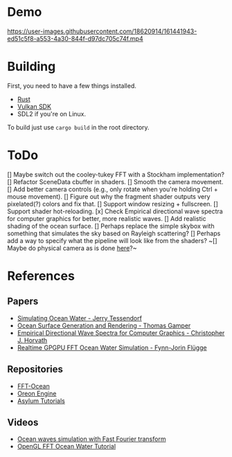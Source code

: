 # Demo

https://user-images.githubusercontent.com/18620914/161441943-ed51c5f8-a553-4a30-844f-d97dc705c74f.mp4

# Building

First, you need to have a few things installed.
- [Rust](https://www.rust-lang.org/)
- [Vulkan SDK](https://www.lunarg.com/vulkan-sdk/)
- SDL2 if you're on Linux.

To build just use `cargo build` in the root directory.

# ToDo

[] Maybe switch out the cooley-tukey FFT with a Stockham implementation?
[] Refactor SceneData cbuffer in shaders.
[] Smooth the camera movement.
[] Add better camera controls (e.g., only rotate when you're holding Ctrl + mouse movement).
[] Figure out why the fragment shader outputs very pixelated(?) colors and fix that.
[] Support window resizing + fullscreen.
[] Support shader hot-reloading.
[x] Check Empirical directional wave spectra for computer graphics for better, more realistic waves.
[] Add realistic shading of the ocean surface.
[] Perhaps replace the simple skybox with something that simulates the sky based on Rayleigh scattering?
[] Perhaps add a way to specify what the pipeline will look like from the shaders?
~[] Maybe do physical camera as is done [here](https://bitsquid.blogspot.com/2017/09/physical-cameras-in-stingray.html)?~

# References

## Papers
- [Simulating Ocean Water - Jerry Tessendorf](https://citeseerx.ist.psu.edu/viewdoc/download?doi=10.1.1.161.9102&rep=rep1&type=pdf)
- [Ocean Surface Generation and Rendering - Thomas Gamper](https://www.cg.tuwien.ac.at/research/publications/2018/GAMPER-2018-OSG/GAMPER-2018-OSG-thesis.pdf)
- [Empirical Directional Wave Spectra for Computer Graphics - Christopher J. Horvath](https://dl.acm.org/doi/10.1145/2791261.2791267)
- [Realtime GPGPU FFT Ocean Water Simulation - Fynn-Jorin Flügge](https://tore.tuhh.de/handle/11420/1439?locale=en)

## Repositories
- [FFT-Ocean](https://github.com/gasgiant/FFT-Ocean)
- [Oreon Engine](https://github.com/fynnfluegge/oreon-engine)
- [Asylum Tutorials](https://github.com/asylum2010/Asylum_Tutorials)

## Videos
- [Ocean waves simulation with Fast Fourier transform](https://youtu.be/kGEqaX4Y4bQ)
- [OpenGL FFT Ocean Water Tutorial](https://youtu.be/B3YOLg0sA2g)
